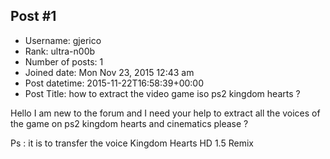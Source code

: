 ## Post #1
- Username: gjerico
- Rank: ultra-n00b
- Number of posts: 1
- Joined date: Mon Nov 23, 2015 12:43 am
- Post datetime: 2015-11-22T16:58:39+00:00
- Post Title: how to extract the video game iso ps2 kingdom hearts ?

Hello I am new to the forum and I need your help to extract all the voices of the game on ps2 kingdom hearts and cinematics please ?

Ps : it is to transfer the voice Kingdom Hearts HD 1.5 Remix
